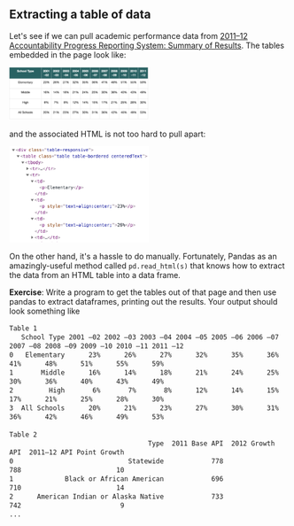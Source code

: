 ## Extracting a table of data

Let's see if we can pull academic performance data from [2011–12 Accountability Progress Reporting System:
Summary of Results](https://www.cde.ca.gov/nr/ne/yr12/yr12rel96.asp).   The tables embedded in the page look like:

<img src="figures/cal-edu-results.png" width="50%">

and the associated HTML is not too hard to pull apart:
 
<img src="figures/cal-edu-html.png" width="50%">

On the other hand, it's a hassle to do manually. Fortunately, Pandas as an amazingly-useful method called `pd.read_html(s)` that knows how to extract the data from an HTML table into a data frame.

**Exercise**:  Write a program to get the tables out of that page and then use pandas to extract dataframes, printing out the results. Your output should look something like

```
Table 1
   School Type 2001 –02 2002 –03 2003 –04 2004 –05 2005 –06 2006 –07 2007 –08 2008 –09 2009 –10 2010 –11 2011 –12
0   Elementary      23%      26%      27%      32%      35%      36%      41%      48%      51%      55%      59%
1       Middle      16%      14%      18%      21%      24%      25%      30%      36%      40%      43%      49%
2         High       6%       7%       8%      12%      14%      15%      17%      21%      25%      28%      30%
3  All Schools      20%      21%      23%      27%      30%      31%      36%      42%      46%      49%      53%

Table 2
                                   Type  2011 Base API  2012 Growth API  2011–12 API Point Growth
0                             Statewide            778              788                        10
1             Black or African American            696              710                        14
2      American Indian or Alaska Native            733              742                         9
...
```



